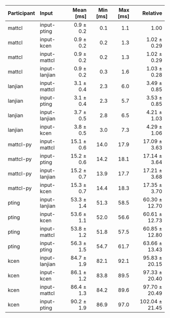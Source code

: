 | Participant | Input | Mean [ms] | Min [ms] | Max [ms] | Relative |
|:---|:---|---:|---:|---:|---:|
| mattcl | input-pting | 0.9 ± 0.2 | 0.1 | 1.1 | 1.00 |
| mattcl | input-kcen | 0.9 ± 0.2 | 0.2 | 1.3 | 1.02 ± 0.29 |
| mattcl | input-mattcl | 0.9 ± 0.2 | 0.2 | 1.3 | 1.02 ± 0.29 |
| mattcl | input-lanjian | 0.9 ± 0.2 | 0.3 | 1.6 | 1.03 ± 0.28 |
| lanjian | input-mattcl | 3.1 ± 0.4 | 2.3 | 6.0 | 3.49 ± 0.85 |
| lanjian | input-pting | 3.1 ± 0.4 | 2.3 | 5.7 | 3.53 ± 0.85 |
| lanjian | input-lanjian | 3.7 ± 0.5 | 2.8 | 6.5 | 4.21 ± 1.03 |
| lanjian | input-kcen | 3.8 ± 0.5 | 3.0 | 7.3 | 4.29 ± 1.06 |
| mattcl-py | input-mattcl | 15.1 ± 0.6 | 14.0 | 17.9 | 17.09 ± 3.63 |
| mattcl-py | input-pting | 15.2 ± 0.6 | 14.2 | 18.1 | 17.14 ± 3.64 |
| mattcl-py | input-lanjian | 15.2 ± 0.7 | 13.9 | 17.7 | 17.21 ± 3.68 |
| mattcl-py | input-kcen | 15.3 ± 0.7 | 14.4 | 18.3 | 17.35 ± 3.70 |
| pting | input-lanjian | 53.3 ± 1.4 | 51.3 | 58.5 | 60.30 ± 12.70 |
| pting | input-kcen | 53.6 ± 1.1 | 52.0 | 56.6 | 60.61 ± 12.73 |
| pting | input-mattcl | 53.8 ± 1.2 | 51.8 | 57.5 | 60.85 ± 12.80 |
| pting | input-pting | 56.3 ± 1.5 | 54.7 | 61.7 | 63.66 ± 13.43 |
| kcen | input-lanjian | 84.7 ± 1.9 | 82.1 | 92.1 | 95.83 ± 20.15 |
| kcen | input-kcen | 86.1 ± 1.2 | 83.8 | 89.5 | 97.33 ± 20.40 |
| kcen | input-mattcl | 86.4 ± 1.3 | 84.2 | 89.6 | 97.70 ± 20.49 |
| kcen | input-pting | 90.2 ± 1.9 | 86.9 | 97.0 | 102.04 ± 21.45 |
